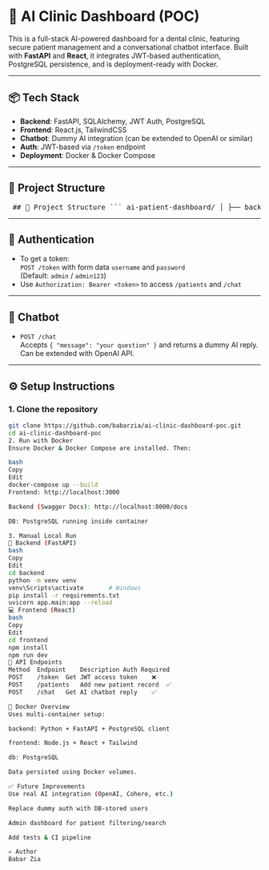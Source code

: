# 🦷 AI Clinic Dashboard (POC)

This is a full-stack AI-powered dashboard for a dental clinic, featuring secure patient management and a conversational chatbot interface. Built with **FastAPI** and **React**, it integrates JWT-based authentication, PostgreSQL persistence, and is deployment-ready with Docker.

---

## 📦 Tech Stack

- **Backend**: FastAPI, SQLAlchemy, JWT Auth, PostgreSQL
- **Frontend**: React.js, TailwindCSS
- **Chatbot**: Dummy AI integration (can be extended to OpenAI or similar)
- **Auth**: JWT-based via `/token` endpoint
- **Deployment**: Docker & Docker Compose

---

## 📁 Project Structure

<pre> ## 📁 Project Structure ``` ai-patient-dashboard/ │ ├── backend/ # FastAPI backend │ ├── app/ │ │ ├── main.py # Main FastAPI app │ │ ├── auth.py # JWT Auth logic │ │ ├── chatbot.py # AI dummy response │ │ ├── database.py # DB setup and session │ │ └── models.py # Pydantic and ORM models │ ├── Dockerfile # Backend Dockerfile │ └── requirements.txt │ ├── frontend/ # React frontend │ ├── public/ │ ├── src/ │ │ ├── components/ # Chatbot & PatientForm │ │ ├── App.js │ │ └── index.js │ ├── tailwind.config.js │ ├── Dockerfile # Frontend Dockerfile │ └── package.json │ ├── docker-compose.yml # Full stack orchestration └── README.md ``` </pre>

---

## 🔐 Authentication

- To get a token:  
  `POST /token` with form data `username` and `password`  
  (Default: `admin` / `admin123`)
- Use `Authorization: Bearer <token>` to access `/patients` and `/chat`

---

## 🧠 Chatbot

- `POST /chat`  
  Accepts `{ "message": "your question" }` and returns a dummy AI reply.  
  Can be extended with OpenAI API.

---

## ⚙️ Setup Instructions

### 1. Clone the repository

```bash
git clone https://github.com/babarzia/ai-clinic-dashboard-poc.git
cd ai-clinic-dashboard-poc
2. Run with Docker
Ensure Docker & Docker Compose are installed. Then:

bash
Copy
Edit
docker-compose up --build
Frontend: http://localhost:3000

Backend (Swagger Docs): http://localhost:8000/docs

DB: PostgreSQL running inside container

3. Manual Local Run
🔧 Backend (FastAPI)
bash
Copy
Edit
cd backend
python -m venv venv
venv\Scripts\activate       # Windows
pip install -r requirements.txt
uvicorn app.main:app --reload
💻 Frontend (React)
bash
Copy
Edit
cd frontend
npm install
npm run dev
📄 API Endpoints
Method	Endpoint	Description	Auth Required
POST	/token	Get JWT access token	❌
POST	/patients	Add new patient record	✅
POST	/chat	Get AI chatbot reply	✅

🐳 Docker Overview
Uses multi-container setup:

backend: Python + FastAPI + PostgreSQL client

frontend: Node.js + React + Tailwind

db: PostgreSQL

Data persisted using Docker volumes.

✅ Future Improvements
Use real AI integration (OpenAI, Cohere, etc.)

Replace dummy auth with DB-stored users

Admin dashboard for patient filtering/search

Add tests & CI pipeline

✍️ Author
Babar Zia
